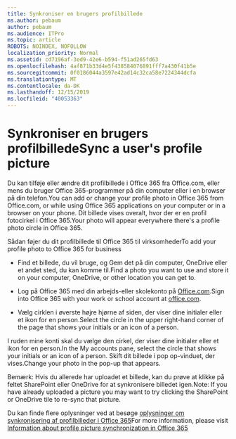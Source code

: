 ```yaml
---
title: Synkroniser en brugers profilbillede
ms.author: pebaum
author: pebaum
ms.audience: ITPro
ms.topic: article
ROBOTS: NOINDEX, NOFOLLOW
localization_priority: Normal
ms.assetid: cd7196af-3ed9-42e6-b594-f51ad265fd63
ms.openlocfilehash: 4af871b33d4e5f438584076891fff7a430f41b5e
ms.sourcegitcommit: 0f0186044a3597e42ad14c32ca58e7224344dcfa
ms.translationtype: MT
ms.contentlocale: da-DK
ms.lasthandoff: 12/15/2019
ms.locfileid: "40053363"
---
```

# <a name="sync-a-users-profile-picture"></a><span data-ttu-id="030a5-102">Synkroniser en brugers profilbillede</span><span class="sxs-lookup"><span data-stu-id="030a5-102">Sync a user's profile picture</span></span>

<span data-ttu-id="030a5-103">Du kan tilføje eller ændre dit profilbillede i Office 365 fra Office.com, eller mens du bruger Office 365-programmer på din computer eller i en browser på din telefon.</span><span class="sxs-lookup"><span data-stu-id="030a5-103">You can add or change your profile photo in Office 365 from Office.com, or while using Office 365 applications on your computer or in a browser on your phone.</span></span> <span data-ttu-id="030a5-104">Dit billede vises overalt, hvor der er en profil fotocirkel i Office 365.</span><span class="sxs-lookup"><span data-stu-id="030a5-104">Your photo will appear everywhere there's a profile photo circle in Office 365.</span></span>

<span data-ttu-id="030a5-105">Sådan føjer du dit profilbillede til Office 365 til virksomheder</span><span class="sxs-lookup"><span data-stu-id="030a5-105">To add your profile photo to Office 365 for business</span></span>

- <span data-ttu-id="030a5-106">Find et billede, du vil bruge, og Gem det på din computer, OneDrive eller et andet sted, du kan komme til.</span><span class="sxs-lookup"><span data-stu-id="030a5-106">Find a photo you want to use and store it on your computer, OneDrive, or other location you can get to.</span></span>

- <span data-ttu-id="030a5-107">Log på Office 365 med din arbejds-eller skolekonto på [Office.com](http://www.office.com).</span><span class="sxs-lookup"><span data-stu-id="030a5-107">Sign into Office 365 with your work or school account at [office.com](http://www.office.com).</span></span>

- <span data-ttu-id="030a5-108">Vælg cirklen i øverste højre hjørne af siden, der viser dine initialer eller et ikon for en person.</span><span class="sxs-lookup"><span data-stu-id="030a5-108">Select the circle in the upper right-hand corner of the page that shows your initials or an icon of a person.</span></span>

<span data-ttu-id="030a5-109">I ruden mine konti skal du vælge den cirkel, der viser dine initialer eller et ikon for en person.</span><span class="sxs-lookup"><span data-stu-id="030a5-109">In the My accounts pane, select the circle that shows your initials or an icon of a person.</span></span> <span data-ttu-id="030a5-110">Skift dit billede i pop op-vinduet, der vises.</span><span class="sxs-lookup"><span data-stu-id="030a5-110">Change your photo in the pop-up that appears.</span></span>

<span data-ttu-id="030a5-111">Bemærk: Hvis du allerede har uploadet et billede, kan du prøve at klikke på feltet SharePoint eller OneDrive for at synkronisere billedet igen.</span><span class="sxs-lookup"><span data-stu-id="030a5-111">Note: If you have already uploaded a picture you may want to try clicking the SharePoint or OneDrive tile to re-sync that picture.</span></span>

<span data-ttu-id="030a5-112">Du kan finde flere oplysninger ved at besøge [oplysninger om synkronisering af profilbilleder i Office 365](https://support.office.com/article/information-about-profile-picture-synchronization-in-office-365-20594d76-d054-4af4-a660-401133e3d48a)</span><span class="sxs-lookup"><span data-stu-id="030a5-112">For more information, please visit [Information about profile picture synchronization in Office 365](https://support.office.com/article/information-about-profile-picture-synchronization-in-office-365-20594d76-d054-4af4-a660-401133e3d48a)</span></span>

